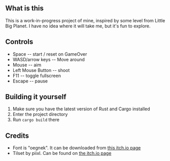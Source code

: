 ## What is this

This is a work-in-progress project of mine, inspired by some level from Little Big Planet.
I have no idea where it will take me, but it's fun to explore.

## Controls

* Space -- start / reset on GameOver
* WASD/arrow keys -- Move around
* Mouse -- aim
* Left Mouse Button -- shoot
* F11 -- toggle fullscreen
* Escape -- pause

## Building it yourself

1. Make sure you have the latest version of Rust and Cargo installed
2. Enter the project directory
3. Run `cargo build` there

## Credits

* Font is "oegnek". It can be downloaded from [this itch.io page](https://sonyplaytation.itch.io/oegnec-font)
* Tilset by piixl. Can be found on [the itch.io page](https://piiixl.itch.io/1-bit-patterns-and-tiles)